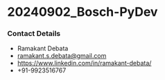 # 20240902_Bosch-PyDev


### Contact Details
* Ramakant Debata
* ramakant.s.debata@gmail.com
* https://www.linkedin.com/in/ramakant-debata/
* +91-9923516767
